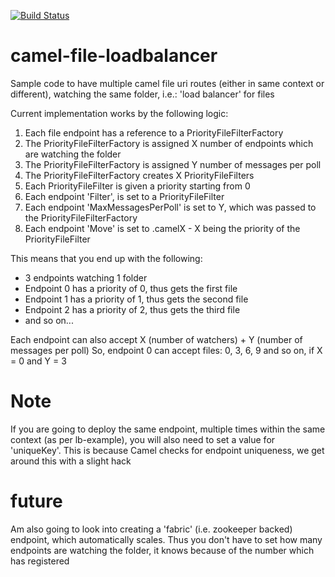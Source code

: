 [![Build Status](https://travis-ci.org/garethahealy/camel-file-loadbalancer.svg?branch=master)](https://travis-ci.org/garethahealy/camel-file-loadbalancer)

camel-file-loadbalancer
===================
Sample code to have multiple camel file uri routes (either in same context or different), watching the same folder, i.e.: 'load balancer' for files

Current implementation works by the following logic:

1. Each file endpoint has a reference to a PriorityFileFilterFactory
2. The PriorityFileFilterFactory is assigned X number of endpoints which are watching the folder
3. The PriorityFileFilterFactory is assigned Y number of messages per poll
4. The PriorityFileFilterFactory creates X PriorityFileFilters
5. Each PriorityFileFilter is given a priority starting from 0
6. Each endpoint 'Filter', is set to a PriorityFileFilter
7. Each endpoint 'MaxMessagesPerPoll' is set to Y, which was passed to the PriorityFileFilterFactory
8. Each endpoint 'Move' is set to .camelX - X being the priority of the PriorityFileFilter

This means that you end up with the following:

- 3 endpoints watching 1 folder
- Endpoint 0 has a priority of 0, thus gets the first file
- Endpoint 1 has a priority of 1, thus gets the second file
- Endpoint 2 has a priority of 2, thus gets the third file
- and so on...

Each endpoint can also accept X (number of watchers) + Y (number of messages per poll)
So, endpoint 0 can accept files:
0, 3, 6, 9 and so on, if X = 0 and Y = 3

Note
===================
If you are going to deploy the same endpoint, multiple times within the same context (as per lb-example), you will also need to set a value for 'uniqueKey'.
This is because Camel checks for endpoint uniqueness, we get around this with a slight hack

future
===================
Am also going to look into creating a 'fabric' (i.e. zookeeper backed) endpoint, which automatically scales.
Thus you don't have to set how many endpoints are watching the folder, it knows because of the number which has registered
